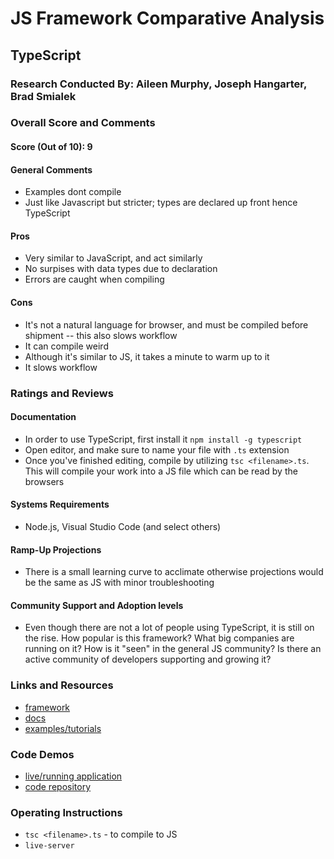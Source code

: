 # JS Framework Comparative Analysis

## TypeScript

### Research Conducted By: Aileen Murphy, Joseph Hangarter, Brad Smialek

### Overall Score and Comments
#### Score (Out of 10): 9
#### General Comments
* Examples dont compile
* Just like Javascript but stricter; types are declared up front hence TypeScript

#### Pros
* Very similar to JavaScript, and act similarly
* No surpises with data types due to declaration
* Errors are caught when compiling

#### Cons
* It's not a natural language for browser, and must be compiled before shipment -- this also slows workflow
* It can compile weird
* Although it's similar to JS, it takes a minute to warm up to it
* It slows workflow 

### Ratings and Reviews
#### Documentation
* In order to use TypeScript, first install it `npm install -g typescript`
* Open editor, and make sure to name your file with `.ts` extension
* Once you've finished editing, compile by utilizing `tsc <filename>.ts`. This will compile your work into a JS file which can be read by the browsers

#### Systems Requirements
* Node.js, Visual Studio Code (and select others)

#### Ramp-Up Projections
* There is a small learning curve to acclimate otherwise projections would be the same as JS with minor troubleshooting

#### Community Support and Adoption levels
* Even though there are not a lot of people using TypeScript, it is still on the rise.
How popular is this framework? What big companies are running on it? How is it "seen" in the general JS community?  Is there an active community of developers supporting and growing it?


### Links and Resources
* [framework](https://www.typescriptlang.org/index.html)
* [docs](https://www.typescriptlang.org/docs/home.html)
* [examples/tutorials](https://www.typescriptlang.org/play/index.html?#show-examples)

### Code Demos
* [live/running application](http://xyz.com)
* [code repository](http://xyz.com)

### Operating Instructions
* `tsc <filename>.ts` - to compile to JS
* `live-server`
